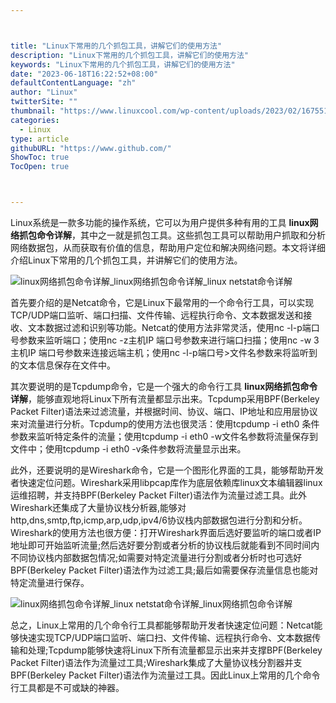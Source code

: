 ```yaml
---



title: "Linux下常用的几个抓包工具，讲解它们的使用方法"
description: "Linux下常用的几个抓包工具，讲解它们的使用方法"
keywords: "Linux下常用的几个抓包工具，讲解它们的使用方法"
date: "2023-06-18T16:22:52+08:00"
defaultContentLanguage: "zh"
author: "Linux"
twitterSite: ""
thumbnail: "https://www.linuxcool.com/wp-content/uploads/2023/02/1675519780691_0.png"
categories:
  - Linux
type: article
githubURL: "https://www.github.com/"
ShowToc: true
TocOpen: true



---
```


Linux系统是一款多功能的操作系统，它可以为用户提供多种有用的工具 **linux网络抓包命令详解**，其中之一就是抓包工具。这些抓包工具可以帮助用户抓取和分析网络数据包，从而获取有价值的信息，帮助用户定位和解决网络问题。本文将详细介绍Linux下常用的几个抓包工具，并讲解它们的使用方法。

![linux网络抓包命令详解_linux网络抓包命令详解_linux netstat命令详解](https://www.linuxcool.com/wp-content/uploads/2023/02/1675519780691_0.png)

首先要介绍的是Netcat命令，它是Linux下最常用的一个命令行工具，可以实现TCP/UDP端口监听、端口扫描、文件传输、远程执行命令、文本数据发送和接收、文本数据过滤和识别等功能。Netcat的使用方法非常灵活，使用nc -l-p端口号参数来监听端口；使用nc -z主机IP 端口号参数来进行端口扫描；使用nc -w 3 主机IP 端口号参数来连接远端主机；使用nc -l-p端口号>文件名参数来将监听到的文本信息保存在文件中。

其次要说明的是Tcpdump命令，它是一个强大的命令行工具 **linux网络抓包命令详解**，能够直观地将Linux下所有流量都显示出来。Tcpdump采用BPF(Berkeley Packet Filter)语法来过滤流量，并根据时间、协议、端口、IP地址和应用层协议来对流量进行分析。Tcpdump的使用方法也很灵活：使用tcpdump -i eth0 条件参数来监听特定条件的流量；使用tcpdump -i eth0 -w文件名参数将流量保存到文件中；使用tcpdump -i eth0 -v条件参数将流量显示出来。

此外，还要说明的是Wireshark命令，它是一个图形化界面的工具，能够帮助开发者快速定位问题。Wireshark采用libpcap库作为底层依赖库linux文本编辑器linux运维招聘，并支持BPF(Berkeley Packet Filter)语法作为流量过滤工具。此外Wireshark还集成了大量协议栈分析器,能够对http,dns,smtp,ftp,icmp,arp,udp,ipv4/6协议栈内部数据包进行分割和分析。Wireshark的使用方法也很方便：打开Wireshark界面后选好要监听的端口或者IP地址即可开始监听流量;然后选好要分割或者分析的协议栈后就能看到不同时间内不同协议栈内部数据包情况;如需要对特定流量进行分割或者分析时也可选好BPF(Berkeley Packet Filter)语法作为过滤工具;最后如需要保存流量信息也能对特定流量进行保存。

![linux网络抓包命令详解_linux netstat命令详解_linux网络抓包命令详解](https://www.linuxcool.com/wp-content/uploads/2023/02/1675519780691_1.jpg)

总之，Linux上常用的几个命令行工具都能够帮助开发者快速定位问题：Netcat能够快速实现TCP/UDP端口监听、端口扫、文件传输、远程执行命令、文本数据传输和处理;Tcpdump能够快速将Linux下所有流量都显示出来并支撑BPF(Berkeley Packet Filter)语法作为流量过工具;Wireshark集成了大量协议栈分割器并支BPF(Berkeley Packet Filter)语法作为流量过工具。因此Linux上常用的几个命令行工具都是不可或缺的神器。